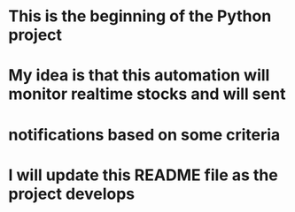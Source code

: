 # This is the beginning of the Python project
# My idea is that this automation will monitor realtime stocks and will sent 
# notifications based on some criteria
# I will update this README file as the project develops


